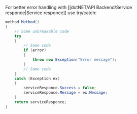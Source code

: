 For better error handling with [[dotNET/API Backend/Service responce|Service responce]] use try/catch:
``` C#
method Method()
{
	// Some unbreakable code
	try
	{
	    // Some code
	    if (error)
	    {
	        throw new Exception("Error message");
	    }
	    // Some code
	}
	catch (Exception ex)
	{
	    serviceResponce.Success = false;
	    serviceResponce.Message = ex.Message;
	}
	return serviceResponce;
}
```